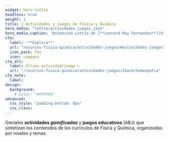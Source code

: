 ```yaml
---
widget: hero-lottie
headless: true
weight: 1
title: 🧩 Actividades y juegos de Física y Química
hero_media: "lottie/actividades-juegos.json"
hero_media_caption: "Animación Lottie de [**Leonard Rey Fernandez**](https://lottiefiles.com/14486-puzzle)"
cta:
  label: '**Explora**'
  url: "recursos-fisica-quimica/actividades-juegos/#actividades-juegos"
  icon_pack: fas
  icon: compass
cta_alt:
  label: Última actividad/juego ➡️
  url: "/recursos-fisica-quimica/actividades-juegos/1bach/homeopatia"
cta_note:
  label:
design:
  background:
    # color: "#FFFFF8"
advanced:
  css_style: "padding-bottom: 0px"
  css_class: 
---
```


Geniales **actividades *gamificadas*** y **juegos educativos** (ABJ) que sintetizan los contenidos de los currículos de Física y Química, organizadas por niveles y temas